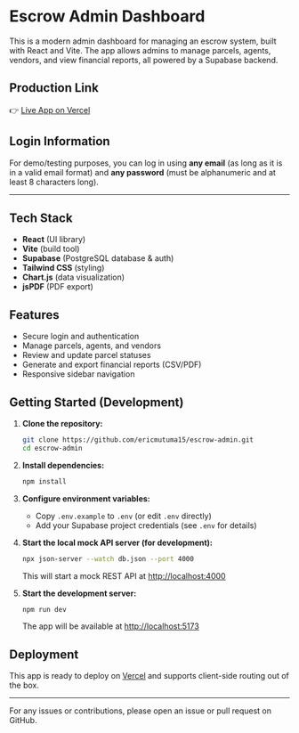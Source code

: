 
# Escrow Admin Dashboard

This is a modern admin dashboard for managing an escrow system, built with React and Vite. The app allows admins to manage parcels, agents, vendors, and view financial reports, all powered by a Supabase backend.

## Production Link

👉 [Live App on Vercel](https://mutuma-escrowproject.vercel.app)

## Login Information

For demo/testing purposes, you can log in using **any email** (as long as it is in a valid email format) and **any password** (must be alphanumeric and at least 8 characters long).

---

## Tech Stack

- **React** (UI library)
- **Vite** (build tool)
- **Supabase** (PostgreSQL database & auth)
- **Tailwind CSS** (styling)
- **Chart.js** (data visualization)
- **jsPDF** (PDF export)

## Features

- Secure login and authentication
- Manage parcels, agents, and vendors
- Review and update parcel statuses
- Generate and export financial reports (CSV/PDF)
- Responsive sidebar navigation



## Getting Started (Development)

1. **Clone the repository:**
   ```bash
   git clone https://github.com/ericmutuma15/escrow-admin.git
   cd escrow-admin
   ```

2. **Install dependencies:**
   ```bash
   npm install
   ```

3. **Configure environment variables:**
   - Copy `.env.example` to `.env` (or edit `.env` directly)
   - Add your Supabase project credentials (see `.env` for details)


4. **Start the local mock API server (for development):**
   ```bash
   npx json-server --watch db.json --port 4000
   ```
   This will start a mock REST API at [http://localhost:4000](http://localhost:4000)

5. **Start the development server:**
   ```bash
   npm run dev
   ```
   The app will be available at [http://localhost:5173](http://localhost:5173)

## Deployment

This app is ready to deploy on [Vercel](https://vercel.com/) and supports client-side routing out of the box.

---
For any issues or contributions, please open an issue or pull request on GitHub.
